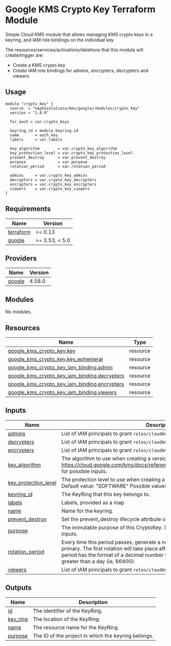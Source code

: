 # Google KMS Crypto Key Terraform Module

Simple Cloud KMS module that allows managing KMS crypto keys in a keyring, and IAM role bindings on the individual key.

The resources/services/activations/deletions that this module will create/trigger are:

- Create a KMS crypto key
- Create IAM role bindings for admins, encrypters, decrypters and viewers

## Usage

```hcl
module "crypto_key" {
  source  = "nephosolutions/kms/google//modules/crypto_key"
  version = "1.0.0"

  for_each = var.crypto_keys

  keyring_id = module.keyring.id
  name       = each.key
  labels     = var.labels

  key_algorithm        = var.crypto_key_algorithm
  key_protection_level = var.crypto_key_protection_level
  prevent_destroy      = var.prevent_destroy
  purpose              = var.purpose
  rotation_period      = var.rotation_period

  admins     = var.crypto_key_admins
  decrypters = var.crypto_key_decrypters
  encrypters = var.crypto_key_encrypters
  viewers    = var.crypto_key_viewers
}
```

<!-- BEGINNING OF PRE-COMMIT-TERRAFORM DOCS HOOK -->
## Requirements

| Name | Version |
|------|---------|
| <a name="requirement_terraform"></a> [terraform](#requirement\_terraform) | >= 0.13 |
| <a name="requirement_google"></a> [google](#requirement\_google) | >= 3.53, < 5.0 |

## Providers

| Name | Version |
|------|---------|
| <a name="provider_google"></a> [google](#provider\_google) | 4.58.0 |

## Modules

No modules.

## Resources

| Name | Type |
|------|------|
| [google_kms_crypto_key.key](https://registry.terraform.io/providers/hashicorp/google/latest/docs/resources/kms_crypto_key) | resource |
| [google_kms_crypto_key.key_ephemeral](https://registry.terraform.io/providers/hashicorp/google/latest/docs/resources/kms_crypto_key) | resource |
| [google_kms_crypto_key_iam_binding.admin](https://registry.terraform.io/providers/hashicorp/google/latest/docs/resources/kms_crypto_key_iam_binding) | resource |
| [google_kms_crypto_key_iam_binding.decrypters](https://registry.terraform.io/providers/hashicorp/google/latest/docs/resources/kms_crypto_key_iam_binding) | resource |
| [google_kms_crypto_key_iam_binding.encrypters](https://registry.terraform.io/providers/hashicorp/google/latest/docs/resources/kms_crypto_key_iam_binding) | resource |
| [google_kms_crypto_key_iam_binding.viewers](https://registry.terraform.io/providers/hashicorp/google/latest/docs/resources/kms_crypto_key_iam_binding) | resource |

## Inputs

| Name | Description | Type | Default | Required |
|------|-------------|------|---------|:--------:|
| <a name="input_admins"></a> [admins](#input\_admins) | List of IAM principals to grant `roles/cloudkms.admin` on the key. | `list(string)` | `[]` | no |
| <a name="input_decrypters"></a> [decrypters](#input\_decrypters) | List of IAM principals to grant `roles/cloudkms.cryptoKeyDecrypter` on the key. | `list(string)` | `[]` | no |
| <a name="input_encrypters"></a> [encrypters](#input\_encrypters) | List of IAM principals to grant `roles/cloudkms.cryptoKeyEncrypter` on the key. | `list(string)` | `[]` | no |
| <a name="input_key_algorithm"></a> [key\_algorithm](#input\_key\_algorithm) | The algorithm to use when creating a version based on this template. See the https://cloud.google.com/kms/docs/reference/rest/v1/CryptoKeyVersionAlgorithm for possible inputs. | `string` | `"GOOGLE_SYMMETRIC_ENCRYPTION"` | no |
| <a name="input_key_protection_level"></a> [key\_protection\_level](#input\_key\_protection\_level) | The protection level to use when creating a version based on this template. Default value: "SOFTWARE" Possible values: ["SOFTWARE", "HSM"] | `string` | `"SOFTWARE"` | no |
| <a name="input_keyring_id"></a> [keyring\_id](#input\_keyring\_id) | The KeyRing that this key belongs to. | `string` | n/a | yes |
| <a name="input_labels"></a> [labels](#input\_labels) | Labels, provided as a map | `map(string)` | `{}` | no |
| <a name="input_name"></a> [name](#input\_name) | Name for the keyring. | `string` | n/a | yes |
| <a name="input_prevent_destroy"></a> [prevent\_destroy](#input\_prevent\_destroy) | Set the prevent\_destroy lifecycle attribute on the key. | `bool` | `true` | no |
| <a name="input_purpose"></a> [purpose](#input\_purpose) | The immutable purpose of this CryptoKey. See the [purpose reference](https://cloud.google.com/kms/docs/reference/rest/v1/projects.locations.keyRings.cryptoKeys#CryptoKeyPurpose) for possible inputs. | `string` | `"ENCRYPT_DECRYPT"` | no |
| <a name="input_rotation_period"></a> [rotation\_period](#input\_rotation\_period) | Every time this period passes, generate a new CryptoKeyVersion and set it as the primary. The first rotation will take place after the specified period. The rotation period has the format of a decimal number with up to 9 fractional digits. It must be greater than a day (ie, 86400). | `number` | `2592000` | no |
| <a name="input_viewers"></a> [viewers](#input\_viewers) | List of IAM principals to grant `roles/cloudkms.viewer` on the key. | `list(string)` | `[]` | no |

## Outputs

| Name | Description |
|------|-------------|
| <a name="output_id"></a> [id](#output\_id) | The identifier of the KeyRing. |
| <a name="output_key_ring"></a> [key\_ring](#output\_key\_ring) | The location of the KeyRing. |
| <a name="output_name"></a> [name](#output\_name) | The resource name for the KeyRing. |
| <a name="output_purpose"></a> [purpose](#output\_purpose) | The ID of the project in which the keyring belongs. |
<!-- END OF PRE-COMMIT-TERRAFORM DOCS HOOK -->
